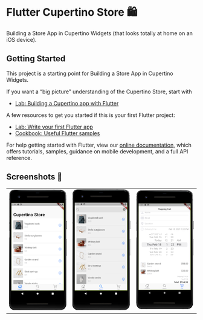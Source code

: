# Flutter Cupertino Store 🛍️ 

Building a Store App in Cupertino Widgets (that looks totally at home on an iOS device).

## Getting Started

This project is a starting point for Building a Store App in Cupertino Widgets.

If you want a “big picture” understanding of the Cupertino Store, start with
- [Lab: Building a Cupertino app with Flutter](https://codelabs.developers.google.com/codelabs/flutter-cupertino#0)


A few resources to get you started if this is your first Flutter project:

- [Lab: Write your first Flutter app](https://flutter.dev/docs/get-started/codelab)
- [Cookbook: Useful Flutter samples](https://flutter.dev/docs/cookbook)

For help getting started with Flutter, view our
[online documentation](https://flutter.dev/docs), which offers tutorials,
samples, guidance on mobile development, and a full API reference.

## Screenshots 🎉

<table >
 <tr>
  <td><img src='screenshots/product-list-tab.png' width='250' /></td>
  <td><img src='screenshots/search-tab.png' width='250' /></td>
  <td><img src='screenshots/shopping-cart-tab.png' width='250' /></td>
 </tr>
</table>
